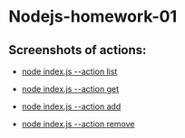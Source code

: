 # Nodejs-homework-01

## Screenshots of actions:

- [node index.js --action list](http://joxi.ru/MAjnZnKT1xOpbA)

- [node index.js --action get](http://joxi.ru/v29bobZURzw6wA)

- [node index.js --action add](http://joxi.ru/8An1O1vSo7QzK2)

- [node index.js --action remove](http://joxi.ru/MAjnZnKT1xgjDA)
